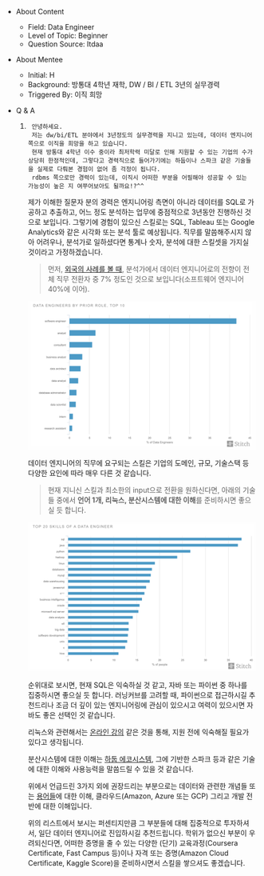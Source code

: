 - About Content
    - Field: Data Engineer
    - Level of Topic: Beginner
    - Question Source: Itdaa

- About Mentee 
    - Initial: H
    - Background: 방통대 4학년 재학, DW / BI / ETL 3년의 실무경력
    - Triggered By: 이직 희망

- Q & A
    1. ``` 
        안녕하세요.
        저는 dw/bi/ETL 분야에서 3년정도의 실무경력을 지니고 있는데, 데이터 엔지니어 쪽으로 이직을 희망을 하고 있습니다.
        현재 방통대 4학년 이수 중이라 최저학력 미달로 인해 지원할 수 있는 기업의 수가 상당히 한정적인데, 그렇다고 경력직으로 들어가기에는 하둡이나 스파크 같은 기술들을 실제로 다뤄본 경험이 없어 좀 걱정이 됩니다.
        rdbms 쪽으로만 경력이 있는데, 이직시 어떠한 부분을 어필해야 성공할 수 있는 가능성이 높은 지 여쭈어보아도 될까요!?^^
        ```

        제가 이해한 질문자 분의 경력은 엔지니어링 측면이 아니라 데이터를 SQL로 가공하고 추출하고, 어느 정도 분석하는 업무에 중점적으로 3년동안 진행하신 것으로 보입니다.
        그렇기에 경험이 있으신 스킬로는 SQL, Tableau 또는 Google Analytics와 같은 시각화 또는 분석 툴로 예상됩니다. 직무를 말씀해주시지 않아 어려우나, 분석가로 일하셨다면
        통계나 숫자, 분석에 대한 스킬셋을 가지실 것이라고 가정하겠습니다.

        > 먼저, [외국의 사례를 볼 때](https://www.stitchdata.com/resources/the-state-of-data-engineering/?thanks=true), 분석가에서 데이터 엔지니어로의 전향이 전체 직무 전환자 중 7% 정도인 것으로 보입니다(소프트웨어 엔지니어 40%에 이어).

        ![DE의 전 직무 순위](/assets/191019/1.png)
        
        데이터 엔지니어의 직무에 요구되는 스킬은 기업의 도메인, 규모, 기술스택 등 다양한 요인에 따라 매우 다른 것 같습니다. 
        

        > 현재 지니신 스킬과 최소한의 input으로 전환을 원하신다면, 아래의 기술들 중에서 **언어 1개, 리눅스, 분산시스템에 대한 이해**를 준비하시면 좋으실 듯 합니다. 

        ![DE들이 가진 스킬](/assets/191019/2.png)

        순위대로 보시면, 현재 SQL은 익숙하실 것 같고, 자바 또는 파이썬 중 하나를 집중하시면 좋으실 듯 합니다. 러닝커브를 고려할 때, 파이썬으로 접근하시길 추천드리나 조금 더 깊이 있는 엔지니어링에 관심이 있으시고 여력이 있으시면 자바도 좋은 선택인 것 같습니다.

        리눅스와 관련해서는 [온라인 강의](https://www.youtube.com/watch?v=o_E9Wo97SHk&list=PLVsNizTWUw7EoFNBhIdVFp9eT6P22hU1o) 같은 것을 통해, 지원 전에 익숙해질 필요가 있다고 생각됩니다. 

        분산시스템에 대한 이해는 [하둡 에코시스템](http://www.hanbit.co.kr/store/books/look.php?p_code=B6473892834), 그에 기반한 스파크 등과 같은 기술에 대한 이해와 사용능력을 말씀드릴 수 있을 것 같습니다.

        위에서 언급드린 3가지 외에 권장드리는 부분으로는 데이터와 관련한 개념들 또는 [용어들](https://www.whizlabs.com/blog/big-data-terms/)에 대한 이해, 클라우드(Amazon, Azure 또는 GCP) 그리고 개발 전반에 대한 이해입니다.

        위의 리스트에서 보시는 퍼센티지만큼 그 부분들에 대해 집중적으로 투자하셔서, 일단 데이터 엔지니어로 진입하시길 추천드립니다. 학위가 없으신 부분이 우려되신다면, 어떠한 증명을 줄 수 있는 다양한 (단기) 교육과정(Coursera Certificate, Fast Campus 등)이나 자격 또는 증명(Amazon Cloud Certificate, Kaggle Score)을 준비하시면서 스킬을 쌓으셔도 좋겠습니다.
        

